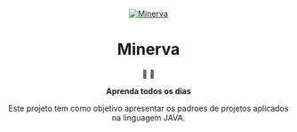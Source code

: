 
<p align="center">
  <a href="https://github.com/SamuelModesto">
      <img alt="Minerva" src="https://st2.depositphotos.com/1006018/12187/v/450/depositphotos_121871878-stock-illustration-minerva-head-side-silhouette-retro.jpg" />
  </a>
</p>
<h1 align="center">
  Minerva
</h1>

<p align="center">
   📄 🚀
</p>
<p align="center">
  <strong>
    Aprenda todos os dias
  </strong>
</p>
<p align="center">
  Este projeto tem como objetivo apresentar os padroes de projetos aplicados na linguagem JAVA.
</p>

